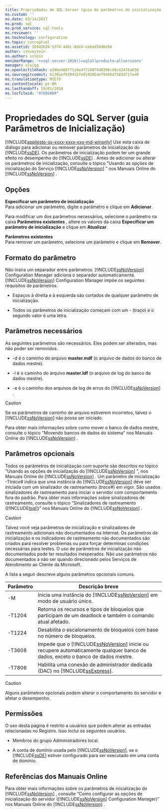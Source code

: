 ```yaml
---
title: Propriedades do SQL Server (guia de parâmetros de inicialização) | Microsoft Docs
ms.custom: ''
ms.date: 03/14/2017
ms.prod: sql
ms.prod_service: sql-tools
ms.reviewer: ''
ms.technology: configuration
ms.topic: conceptual
ms.assetid: 16942624-5374-446c-8de4-ee6ed34d6e94
author: stevestein
ms.author: sstein
monikerRange: '>=sql-server-2016||=sqlallproducts-allversions'
manager: craigg
ms.openlocfilehash: e28be468ff1c8e4f7248f0a6296ca9ca2476a63d
ms.sourcegitcommit: 61381ef939415fe019285def9450d7583df1fed0
ms.translationtype: MTE75
ms.contentlocale: pt-BR
ms.lasthandoff: 10/01/2018
ms.locfileid: "47602884"
---
```

# <a name="sql-server-properties-startup-parameters-tab"></a>Propriedades do SQL Server (guia Parâmetros de Inicialização)
[!INCLUDE[appliesto-ss-xxxx-xxxx-xxx-md-winonly](../../includes/appliesto-ss-xxxx-xxxx-xxx-md-winonly.md)]
  Use esta caixa de diálogo para adicionar ou remover parâmetros de inicialização do [!INCLUDE[ssDE](../../includes/ssde-md.md)]. Os parâmetros de inicialização podem ter um grande efeito no desempenho do [!INCLUDE[ssDE](../../includes/ssde-md.md)] . Antes de adicionar ou alterar os parâmetros de inicialização, consulte o tópico "Usando as opções de inicialização do Serviço [!INCLUDE[ssNoVersion](../../includes/ssnoversion-md.md)] " nos Manuais Online do [!INCLUDE[ssNoVersion](../../includes/ssnoversion-md.md)] .  
  
## <a name="options"></a>Opções  
 **Especificar um parâmetro de inicialização**  
 Para adicionar um parâmetro, digite o parâmetro e clique em **Adicionar**.  
  
 Para modificar um dos parâmetros necessários, selecione o parâmetro na caixa **Parâmetros existentes** , altere os valores da caixa **Especificar um parâmetro de inicialização** e clique em **Atualizar**.  
  
 **Parâmetros existentes**  
 Para remover um parâmetro, selecione um parâmetro e clique em **Remover**.  
  
## <a name="parameter-format"></a>Formato do parâmetro  
 Não insira um separador entre parâmetros. [!INCLUDE[ssNoVersion](../../includes/ssnoversion-md.md)] Configuration Manager adiciona o separador automaticamente. [!INCLUDE[ssNoVersion](../../includes/ssnoversion-md.md)] Configuration Manager impõe os seguintes requisitos de parâmetros.  
  
-   Espaços à direita e à esquerda são cortados de qualquer parâmetro de inicialização.  
  
-   Todos os parâmetros de inicialização começam com um - (traço) e o segundo valor é uma letra.  
  
## <a name="required-parameters"></a>Parâmetros necessários  
 As seguintes parâmetros são necessários. Eles podem ser alterados, mas não poder ser removidos.  
  
-   -d é o caminho do arquivo **master.mdf** (o arquivo de dados do banco de dados mestre).  
  
-   -l é o caminho do arquivo **master.ldf** (o arquivo de log do banco de dados mestre).  
  
-   -e é o caminho dos arquivos de log de erros do [!INCLUDE[ssNoVersion](../../includes/ssnoversion-md.md)] .  
  
> [!CAUTION]  
>  Se os parâmetros de caminho de arquivo estiverem incorretos, talvez o [!INCLUDE[ssNoVersion](../../includes/ssnoversion-md.md)] não possa ser iniciado.  
  
 Para obter mais informações sobre como mover o banco de dados mestre, consulte o tópico "Movendo bancos de dados do sistema" nos Manuais Online do [!INCLUDE[ssNoVersion](../../includes/ssnoversion-md.md)] .  
  
## <a name="optional-parameters"></a>Parâmetros opcionais  
 Todos os parâmetros de inicialização com suporte são descritos no tópico "Usando as opções de inicialização do [!INCLUDE[ssNoVersion](../../includes/ssnoversion-md.md)] ", nos Manuais Online do [!INCLUDE[ssNoVersion](../../includes/ssnoversion-md.md)] . Um parâmetro de inicialização -T*trace#* indica que uma instância do [!INCLUDE[ssNoVersion](../../includes/ssnoversion-md.md)] deve ser iniciada com um sinalizador de rastreamento (*trace#*) em vigor. São usados sinalizadores de rastreamento para iniciar o servidor com comportamento fora do padrão. Para obter mais informações sobre sinalizadores de rastreamento, consulte o tópico “Sinalizadores de rastreamento ([!INCLUDE[tsql](../../includes/tsql-md.md)])” nos Manuais Online do [!INCLUDE[ssNoVersion](../../includes/ssnoversion-md.md)] .  
  
> [!CAUTION]  
>  Talvez você veja parâmetros de inicialização e sinalizadores de rastreamento adicionais não documentados na Internet. Os parâmetros de inicialização e os indicadores de rastreamento não documentados são criados para resolver problemas ou para forçar determinas condições necessárias para testes. O uso de parâmetros de inicialização não documentados pode ter resultados inesperados. Não use parâmetros não documentados a não ser quando direcionado pelos Serviços de Atendimento ao Cliente da Microsoft.  
  
 A lista a seguir descreve alguns parâmetros opcionais comuns.  
  
|Parâmetro|Descrição breve|  
|---------------|-----------------------|  
|-M|Inicia uma instância do [!INCLUDE[ssNoVersion](../../includes/ssnoversion-md.md)] em modo de usuário único.|  
|-T1204|Retorna os recursos e tipos de bloqueios que participam de um deadlock e também o comando atual afetado.|  
|-T1224|Desabilita o escalonamento de bloqueios com base no número de bloqueios.|  
|-T3608|Impede que o [!INCLUDE[ssNoVersion](../../includes/ssnoversion-md.md)] inicie ou recupere automaticamente qualquer banco de dados, exceto o banco de dados mestre.|  
|-T7806|Habilita uma conexão de administrador dedicada (DAC) no [!INCLUDE[ssExpress](../../includes/ssexpress-md.md)].|  
  
> [!CAUTION]  
>  Alguns parâmetros opcionais podem alterar o comportamento do servidor e afetar o desempenho.  
  
## <a name="permissions"></a>Permissões  
 O uso desta página é restrito a usuários que podem alterar as entradas relacionadas no Registro. Isso inclui os seguintes usuários.  
  
-   Membros do grupo Administradores local.  
  
-   A conta de domínio usada pelo [!INCLUDE[ssNoVersion](../../includes/ssnoversion-md.md)], se o [!INCLUDE[ssDE](../../includes/ssde-md.md)] estiver configurado para ser executado em uma conta de domínio.  
  
## <a name="books-online-references"></a>Referências dos Manuais Online  
 Para obter mais informações sobre os parâmetros de inicialização do [!INCLUDE[ssNoVersion](../../includes/ssnoversion-md.md)] , consulte “Como configurar as opções de inicialização do servidor ([!INCLUDE[ssNoVersion](../../includes/ssnoversion-md.md)] Configuration Manager)” nos Manuais Online do [!INCLUDE[ssNoVersion](../../includes/ssnoversion-md.md)] .  
  
  
